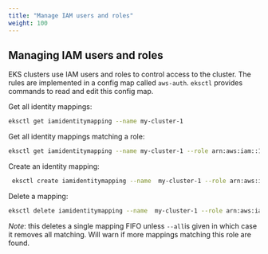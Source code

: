 ```yaml
---
title: "Manage IAM users and roles"
weight: 100
---
```


## Managing IAM users and roles

EKS clusters use IAM users and roles to control access to the cluster. The rules are implemented in a config map
called `aws-auth`. `eksctl` provides commands to read and edit this config map.

Get all identity mappings:

```bash
eksctl get iamidentitymapping --name my-cluster-1
```

Get all identity mappings matching a role:

```bash
eksctl get iamidentitymapping --name my-cluster-1 --role arn:aws:iam::123456:role/testing-role
```

Create an identity mapping:

```bash
 eksctl create iamidentitymapping --name  my-cluster-1 --role arn:aws:iam::123456:role/testing --group system:masters --username admin
```

Delete a mapping:

```bash
eksctl delete iamidentitymapping --name  my-cluster-1 --role arn:aws:iam::123456:role/testing
```

_Note_: this deletes a single mapping FIFO unless `--all`is given in which case it removes all matching. Will warn if
more mappings matching this role are found.

